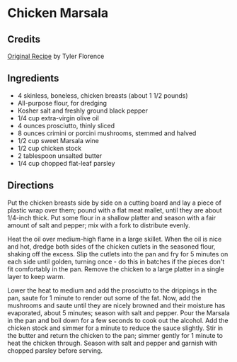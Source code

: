 # Chicken Marsala 

<!-- BEGIN content -->

## Credits

[Original Recipe](http://www.foodnetwork.com/food/recipes/recipe/0,1977,FOOD_9936_24021,00.html "http://www.foodnetwork.com/food/recipes/recipe/0,1977,FOOD 9936 24021,00.html") by Tyler Florence

## Ingredients

- 4 skinless, boneless, chicken breasts (about 1 1/2 pounds) 
- All-purpose flour, for dredging 
- Kosher salt and freshly ground black pepper 
- 1/4 cup extra-virgin olive oil 
- 4 ounces prosciutto, thinly sliced 
- 8 ounces crimini or porcini mushrooms, stemmed and halved 
- 1/2 cup sweet Marsala wine 
- 1/2 cup chicken stock 
- 2 tablespoon unsalted butter 
- 1/4 cup chopped flat-leaf parsley

## Directions

Put the chicken breasts side by side on a cutting board and lay a piece of plastic wrap over them; pound with a flat meat mallet, until they are about 1/4-inch thick. Put some flour in a shallow platter and season with a fair amount of salt and pepper; mix with a fork to distribute evenly.   
 Heat the oil over medium-high flame in a large skillet. When the oil is nice and hot, dredge both sides of the chicken cutlets in the seasoned flour, shaking off the excess. Slip the cutlets into the pan and fry for 5 minutes on each side until golden, turning once - do this in batches if the pieces don't fit comfortably in the pan. Remove the chicken to a large platter in a single layer to keep warm.   
 Lower the heat to medium and add the prosciutto to the drippings in the pan, saute for 1 minute to render out some of the fat. Now, add the mushrooms and saute until they are nicely browned and their moisture has evaporated, about 5 minutes; season with salt and pepper. Pour the Marsala in the pan and boil down for a few seconds to cook out the alcohol. Add the chicken stock and simmer for a minute to reduce the sauce slightly. Stir in the butter and return the chicken to the pan; simmer gently for 1 minute to heat the chicken through. Season with salt and pepper and garnish with chopped parsley before serving.

<!-- Saved in parser cache with key mudabon_recipe:pcache:idhash:1506-0!1!0!0!!en!2 and timestamp 20071117182813 --><!-- END content -->

